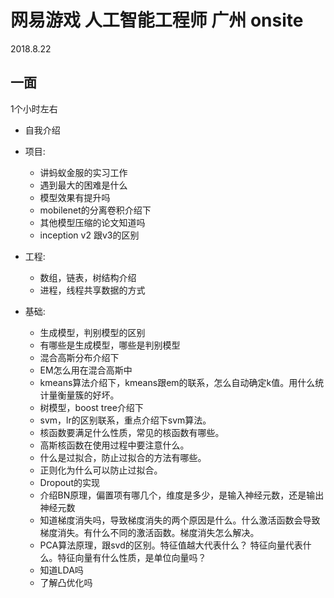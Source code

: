 # 网易游戏 人工智能工程师 广州 onsite
2018.8.22
## 一面
1个小时左右
- 自我介绍
- 项目:
    - 讲蚂蚁金服的实习工作
    - 遇到最大的困难是什么
    - 模型效果有提升吗
    - mobilenet的分离卷积介绍下
    - 其他模型压缩的论文知道吗
    - inception v2 跟v3的区别

- 工程:
    - 数组，链表，树结构介绍
    - 进程，线程共享数据的方式
- 基础:
    - 生成模型，判别模型的区别
    - 有哪些是生成模型，哪些是判别模型
    - 混合高斯分布介绍下
    - EM怎么用在混合高斯中
    - kmeans算法介绍下，kmeans跟em的联系，怎么自动确定k值。用什么统计量衡量簇的好坏。
    - 树模型，boost tree介绍下
    - svm，lr的区别联系，重点介绍下svm算法。
    - 核函数要满足什么性质，常见的核函数有哪些。
    - 高斯核函数在使用过程中要注意什么。
    - 什么是过拟合，防止过拟合的方法有哪些。
    - 正则化为什么可以防止过拟合。
    - Dropout的实现
    - 介绍BN原理，偏置项有哪几个，维度是多少，是输入神经元数，还是输出神经元数
    - 知道梯度消失吗，导致梯度消失的两个原因是什么。什么激活函数会导致梯度消失。有什么不同的激活函数。梯度消失怎么解决。
    - PCA算法原理，跟svd的区别。特征值越大代表什么？ 特征向量代表什么。特征向量有什么性质，是单位向量吗？
    - 知道LDA吗
    - 了解凸优化吗


